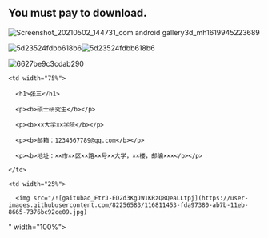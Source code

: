 
## You must pay to download.


![Screenshot_20210502_144731_com android gallery3d_mh1619945223689](https://user-images.githubusercontent.com/82256583/116807539-47875f00-ab66-11eb-97c9-a34552845473.jpg)




![5d23524fdbb618b6](https://user-images.githubusercontent.com/82256583/116807894-41927d80-ab68-11eb-8283-d6df0f15c246.gif)![5d23524fdbb618b6](https://user-images.githubusercontent.com/82256583/116807924-84ecec00-ab68-11eb-8726-8caade0fa427.gif)

![6627be9c3cdab290](https://user-images.githubusercontent.com/82256583/116811027-9db1cd80-ab79-11eb-9867-f7426922be13.gif)



<table border="0">

  <tr>

    <td width="75%">

      <h1>张三</h1>

      <p><b>硕士研究生</b></p>

      <p><b>××大学××学院</b></p>

      <p><b>邮箱：1234567789@qq.com</b></p>

      <p><b>地址：××市××区××路××号××大学，××楼，邮编×××</b></p>

    </td>

    <td width="25%">

      <img src="/![gaitubao_FtrJ-ED2d3KgJW1KRzQ8QeaLLtpj](https://user-images.githubusercontent.com/82256583/116811453-fda97380-ab7b-11eb-8665-7376bc92ce09.jpg)
" width="100%"> 
    </td>

  </tr>

</table>




